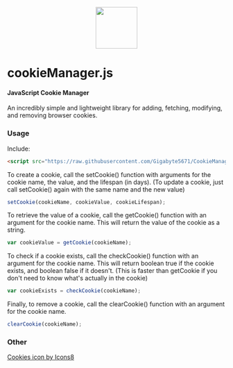 <p align="center"><img width="96" src="https://img.icons8.com/color/96/000000/cookies.png"></p>

cookieManager.js
========

#### JavaScript Cookie Manager ####

An incredibly simple and lightweight library for adding, fetching, modifying, and removing browser cookies.

### Usage ###

Include:

```html
<script src="https://raw.githubusercontent.com/Gigabyte5671/CookieManager/main/cookieManager.min.js"></script>
```

To create a cookie, call the setCookie() function with arguments for the cookie name, the value, and the lifespan (in days).
(To update a cookie, just call setCookie() again with the same name and the new value)

```javascript
setCookie(cookieName, cookieValue, cookieLifespan);
```

To retrieve the value of a cookie, call the getCookie() function with an argument for the cookie name. This will return the value of the cookie as a string.

```javascript
var cookieValue = getCookie(cookieName);
```

To check if a cookie exists, call the checkCookie() function with an argument for the cookie name. This will return boolean true if the cookie exists, and boolean false if it doesn't. 
(This is faster than getCookie if you don't need to know what's actually in the cookie)

```javascript
var cookieExists = checkCookie(cookieName);
```

Finally, to remove a cookie, call the clearCookie() function with an argument for the cookie name.

```javascript
clearCookie(cookieName);
```


### Other ###

<a href="https://icons8.com/icon/12878/cookies">Cookies icon by Icons8</a>

